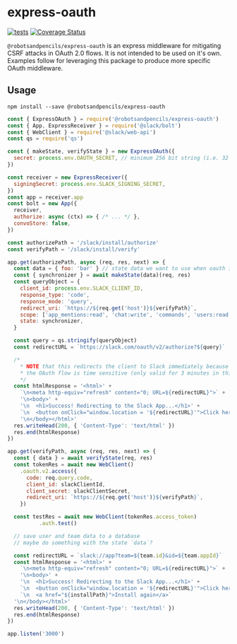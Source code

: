 # express-oauth

[![tests](https://github.com/RobotsAndPencils/express-oauth/actions/workflows/pr-check.yml/badge.svg)](https://github.com/RobotsAndPencils/express-oauth/actions/workflows/pr-check.yml)
[![Coverage Status](https://coveralls.io/repos/github/RobotsAndPencils/express-oauth/badge.svg?branch=main)](https://coveralls.io/github/RobotsAndPencils/express-oauth?branch=main)


`@robotsandpencils/express-oauth` is an express middleware for mitigating CSRF attacks in OAuth 2.0 flows. It is not intended to be used on it's own. Examples follow for leveraging this package to produce more specific OAuth middleware.

## Usage

```Shell
npm install --save @robotsandpencils/express-oauth
```

```javascript
const { ExpressOAuth } = require('@robotsandpencils/express-oauth')
const { App, ExpressReceiver } = require('@slack/bolt')
const { WebClient } = require('@slack/web-api')
const qs = require('qs')

const { makeState, verifyState } = new ExpressOAuth({
  secret: process.env.OAUTH_SECRET, // minimum 256 bit string (i.e. 32 char utf8 string)
})

const receiver = new ExpressReceiver({
  signingSecret: process.env.SLACK_SIGNING_SECRET,
})
const app = receiver.app
const bolt = new App({
  receiver,
  authorize: async (ctx) => { /* ... */ },
  convoStore: false,
})

const authorizePath = '/slack/install/authorize'
const verifyPath = '/slack/install/verify'

app.get(authorizePath, async (req, res, next) => {
  const data = { foo: 'bar' } // state data we want to use when oauth is complete
  const { synchronizer } = await makeState(data)(req, res)
  const queryObject = {
    client_id: process.env.SLACK_CLIENT_ID,
    response_type: 'code',
    response_mode: 'query',
    redirect_uri: `https://${req.get('host')}${verifyPath}`,
    scope: ['app_mentions:read', 'chat:write', 'commands', 'users:read'],
    state: synchronizer,
  }

  const query = qs.stringify(queryObject)
  const redirectURL = `https://slack.com/oauth/v2/authorize?${query}`

  /*
    * NOTE that this redirects the client to Slack immediately because
    * the OAuth flow is time sensitive (only valid for 3 minutes in this example)
    */
  const htmlResponse = '<html>' +
    `\n<meta http-equiv="refresh" content="0; URL=${redirectURL}">` +
    '\n<body>' +
    '\n  <h1>Success! Redirecting to the Slack App...</h1>' +
    `\n  <button onClick="window.location = '${redirectURL}'">Click here to redirect</button>` +
    '\n</body></html>'
  res.writeHead(200, { 'Content-Type': 'text/html' })
  res.end(htmlResponse)
})

app.get(verifyPath, async (req, res, next) => {
  const { data } = await verifyState(req, res)
  const tokenRes = await new WebClient()
    .oauth.v2.access({
      code: req.query.code,
      client_id: slackClientId,
      client_secret: slackClientSecret,
      redirect_uri: `https://${req.get('host')}${verifyPath}`,
    })

  const testRes = await new WebClient(tokenRes.access_token)
          .auth.test()

  // save user and team data to a database
  // maybe do something with the state `data`?

  const redirectURL = `slack://app?team=${team.id}&id=${team.appId}`
  const htmlResponse = '<html>' +
    `\n<meta http-equiv="refresh" content="0; URL=${redirectURL}">` +
    '\n<body>' +
    '\n  <h1>Success! Redirecting to the Slack App...</h1>' +
    `\n  <button onClick="window.location = '${redirectURL}'">Click here to redirect</button>` +
    `\n  <a href="${installPath}">Install again</a>`
  '\n</body></html>'
  res.writeHead(200, { 'Content-Type': 'text/html' })
  res.end(htmlResponse)
})

app.listen('3000')
```
